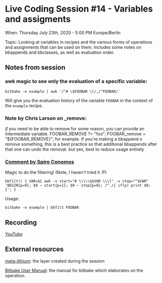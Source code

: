# Live Coding Session #14 - Variables and assigments

When: Thursday July 23th, 2020 - 5:00 PM Europe/Berlin

Topic: Looking at variables in recipes and the various forms of operations and assignments that can be used on them. Includes some notes on bbappends and bbclasses, as well as evaluation order.

## Notes from session

### awk magic to see only the evaluation of a specific variable:

    bitbake -e example | awk '/^# \$FOOBAR \[/,/^FOOBAR/'

Will give you the evaluation history of the variable `FOOBAR` in the context of the `example` recipe.

### Note by Chris Larson on _remove:

*if* you need to be able to remove for some reason, you can provide an intermediate variable. FOOBAR_REMOVE ?= "foo"; FOOBAR_remove = "${FOOBAR_REMOVE}"; for example. if you're making a bbappend o remove something, this is a best practice so that additional bbappends after that one can undo the removal. but yes, best to reduce usage entirely

### [Comment by Spiro Conomos](https://www.linkedin.com/feed/update/urn:li:groupPost:3636272-6744706143475650561?commentUrn=urn%3Ali%3Acomment%3A%28groupPost%3A3636272-6744706143475650561%2C6750571419362566144%29)

Magic to do the filtering! (Note, I haven't tried it :P)

    bbfilt() { VAR=$1 awk -v start="# \\\\\$$VAR \\\[" -v stop="^$VAR" 'BEGIN{p=0}; $0 ~ start{p=1}; $0 ~ stop{p=0}; /^./{ if(p) print $0; }'; }

Usage:

    bitbake -e example | bbfilt FOOBAR

## Recording

[YouTube](https://youtu.be/eFxVqdkh_Kw)

## External resources

[meta-lithium](https://github.com/TheYoctoJester/meta-lithium): the layer created during the session

[Bitbake User Manual](https://www.yoctoproject.org/docs/current/bitbake-user-manual/bitbake-user-manual.html): the manual for bitbake which elaborates on the operation.